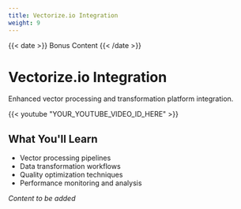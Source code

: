 ```yaml
---
title: Vectorize.io Integration
weight: 9
---
```


{{< date >}} Bonus Content {{< /date >}}

# Vectorize.io Integration

Enhanced vector processing and transformation platform integration.

{{< youtube "YOUR_YOUTUBE_VIDEO_ID_HERE" >}}

## What You'll Learn

- Vector processing pipelines
- Data transformation workflows
- Quality optimization techniques
- Performance monitoring and analysis

*Content to be added* 